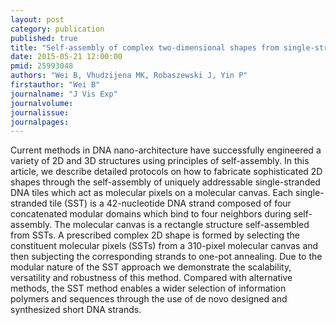 ```yaml
---
layout: post
category: publication
published: true
title: "Self-assembly of complex two-dimensional shapes from single-stranded DNA tiles."
date: 2015-05-21 12:00:00
pmid: 25993048
authors: "Wei B, Vhudzijena MK, Robaszewski J, Yin P"
firstauthor: "Wei B"
journalname: "J Vis Exp"
journalvolume: 
journalissue: 
journalpages: 
---
```


Current methods in DNA nano-architecture have successfully engineered a variety of 2D and 3D structures using principles of self-assembly. In this article, we describe detailed protocols on how to fabricate sophisticated 2D shapes through the self-assembly of uniquely addressable single-stranded DNA tiles which act as molecular pixels on a molecular canvas. Each single-stranded tile (SST) is a 42-nucleotide DNA strand composed of four concatenated modular domains which bind to four neighbors during self-assembly. The molecular canvas is a rectangle structure self-assembled from SSTs. A prescribed complex 2D shape is formed by selecting the constituent molecular pixels (SSTs) from a 310-pixel molecular canvas and then subjecting the corresponding strands to one-pot annealing. Due to the modular nature of the SST approach we demonstrate the scalability, versatility and robustness of this method. Compared with alternative methods, the SST method enables a wider selection of information polymers and sequences through the use of de novo designed and synthesized short DNA strands.


